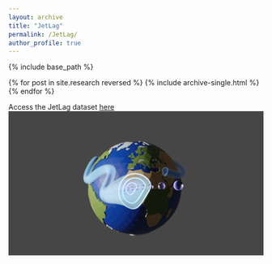 ```yaml
---
layout: archive
title: "JetLag"
permalink: /JetLag/
author_profile: true
---
```


{% include base_path %}

{% for post in site.research reversed %}
  {% include archive-single.html %}
{% endfor %}

Access the JetLag dataset [here]()
![](../images/logo2.png)
